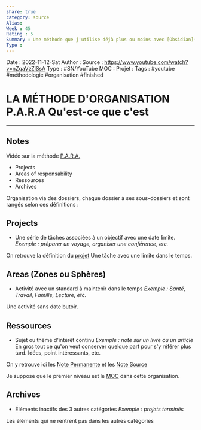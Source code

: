 ```yaml
---
share: true 
category: source
Alias:
Week : 45
Rating : 5
Summary : Une méthode que j'utilise déjà plus ou moins avec [Obsidian](Obsidian.md) à voir si je peux améliorer encore ma façon de gérer mes notes
Type : 
---
```

Date : 2022-11-12-Sat
Author :
Source : https://www.youtube.com/watch?v=nZqaVzZlSsA
Type : #SN/YouTube 
MOC :
Projet : 
Tags : #youtube #méthodologie #organisation #finished 

# LA MÉTHODE D'ORGANISATION P.A.R.A Qu'est-ce que c'est


***

## Notes

Vidéo sur la méthode [P.A.R.A.](P.A.R.A..md)

- Projects
- Areas of responsability 
- Ressources 
- Archives

Organisation via des dossiers, chaque dossier à ses sous-dossiers et sont rangés selon ces définitions :

## Projects

- Une série de tâches associées à un objectif avec une date limite.
*Exemple : préparer un voyage, organiser une conférence, etc.*

On retrouve la définition du [projet](Projets.md) Une tâche avec une limite dans le temps.

## Areas (Zones ou Sphères)

- Activité avec un standard à maintenir dans le temps
*Exemple : Santé, Travail, Famille, Lecture, etc.*

Une activité sans date butoir. 

## Ressources 

- Sujet ou thème d'intérêt continu
*Exemple : note sur un livre ou un article*
En gros tout ce qu'on veut conserver quelque part pour s'y référer plus tard. 
Idées, point intéressants, etc. 

On y retrouve ici les [Note Permanente](Note%20Permanente.md) et les [Note Source](Note%20Source.md)

Je suppose que le premier niveau est le [MOC](Carte%20de%20contenu.md) dans cette organisation.

## Archives 

- Éléments inactifs des 3 autres catégories
*Exemple : projets terminés*

Les éléments qui ne rentrent pas dans les autres catégories

